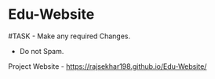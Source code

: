 # Edu-Website

#TASK - Make any required Changes.
- Do not Spam.

Project Website - https://rajsekhar198.github.io/Edu-Website/
